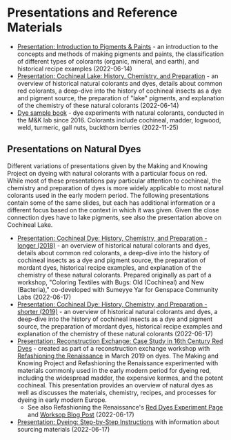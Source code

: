 # Presentations and Reference Materials
- [Presentation: Introduction to Pigments &amp; Paints](introduction-paints-pigments_njr_2021.pdf) - an introduction to the concepts and methods of making pigments and paints, the classification of different types of colorants (organic, mineral, and earth), and historical recipe examples (2022-06-14)
- [Presentation: Cochineal Lake: History, Chemistry, and Preparation](rosenkranz_2021_lakes_cochineal-history-chem-prep.pdf) - an overview of historical natural colorants and dyes, details about common red colorants, a deep-dive into the history of cochineal insects as a dye and pigment source, the preparation of "lake" pigments, and explanation of the chemistry of these natural colorants (2022-06-14)
- [Dye sample book](rosenkranz_2019_dyes_dye-sample-book_2019-05-03.pdf) - dye experiments with natural colorants, conducted in the M&K lab since 2016. Colorants include cochineal, madder, logwood, weld, turmeric, gall nuts, buckthorn berries (2022-11-25)

## Presentations on Natural Dyes
Different variations of presentations given by the Making and Knowing Project on dyeing with natural colorants with a particular focus on red. While most of these presentations pay particular attention to cochineal, the chemistry and preparation of dyes is more widely applicable to most natural colorants used in the early modern period. The following presentations contain some of the same slides, but each has additional information or a different focus based on the context in which it was given. Given the close connection dyes have to lake pigments, see also the presentation above on Cochineal Lake.

- [Presentation: Cochineal Dye: History, Chemistry, and Preparation - longer (2018)](rosenkranz_2018_dyes_cochineal-workshop_overview-of-dye-chemistry-history.pdf) - an overview of historical natural colorants and dyes, details about common red colorants, a deep-dive into the history of cochineal insects as a dye and pigment source, the preparation of mordant dyes, historical recipe examples, and explanation of the chemistry of these natural colorants. Prepared originally as part of a workshop, "Coloring Textiles with Bugs: Old (Cochineal) and New (Bacteria)," co-developed with Sumeyye Yar for Genspace Community Labs (2022-06-17)
- [Presentation: Cochineal Dye: History, Chemistry, and Preparation - shorter (2019)](rosenkranz_2019-april_dyes_cochineal-history-chem-prep.pdf) - an overview of historical natural colorants and dyes, a deep-dive into the history of cochineal insects as a dye and pigment source, the preparation of mordant dyes, historical recipe examples and explanation of the chemistry of these natural colorants (2022-06-17)
- [Presentation: Reconstruction Exchange: Case Study in 16th Century Red Dyes](rosenkranz_2019_dyes_reconstruction-exchange-case-study-in-16th-century-red-dyes.pdf) - created as part of a reconstruction exchange workshop with [Refashioning the Renaissance](http://refashioningrenaissance.eu/) in March 2019 on dyes. The Making and Knowing Project and Refashioning the Renaissance experimented with materials commonly used in the early modern period for dyeing red, including the widespread madder, the expensive kermes, and the potent cochineal. This presentation provides an overview of natural dyes as well as discusses the materials, chemistry, recipes, and processes for dyeing in early modern Europe. 
     - See also Refashioning the Renaissance's [Red Dyes Experiment Page](https://refashioningrenaissance.eu/experiments/red-dyes-with-making-knowing/) and [Worksop Blog Post](https://refashioningrenaissance.eu/refashioning-workshop-in-toronto-and-nyc/) (2022-06-17)
- [Presentation: Dyeing: Step-by-Step Instructions](rosenkranz_2018_dyes_cochineal-step-by-step.pdf) with information about sourcing materials (2022-06-17)
